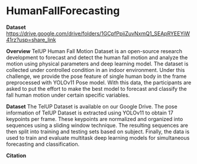 # HumanFallForecasting

**Dataset**
https://drive.google.com/drive/folders/1GCpfPpiiZuvNxmQ1_SEApRYEEYiW41rz?usp=share_link

**Overview**
TelUP Human Fall Motion Dataset is an open-source research development to forecast and detect the human fall motion and analyze the motion using physical parameters and deep learning model. The dataset is collected under controlled condition in an indoor environment. Under this challenge, we provide the pose feature of single human body in the frame preprocessed with YOLOv11 Pose model. With this data, the participants are asked to put the effort to make the best model to forecast and classify the fall human motion under certain specific variables.

**Dataset**
The TelUP Dataset is available on our Google Drive. The pose information of TelUP Dataset is extracted using YOLOv11 to obtain 17 keypoints per frame. These keypoints are normalized and organized into sequences using a sliding window technique. The resulting sequences are then split into training and testing sets based on subject. 
Finally, the data is used to train and evaluate multitask deep learning models for simultaneous forecasting and classification. 

**Citation**

